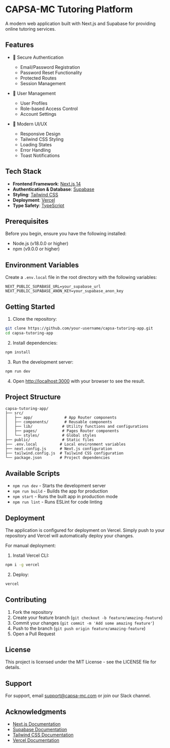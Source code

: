 # CAPSA-MC Tutoring Platform

A modern web application built with Next.js and Supabase for providing online tutoring services.

## Features

- 🔐 Secure Authentication
  - Email/Password Registration
  - Password Reset Functionality
  - Protected Routes
  - Session Management

- 👤 User Management
  - User Profiles
  - Role-based Access Control
  - Account Settings

- 🎨 Modern UI/UX
  - Responsive Design
  - Tailwind CSS Styling
  - Loading States
  - Error Handling
  - Toast Notifications

## Tech Stack

- **Frontend Framework**: [Next.js 14](https://nextjs.org/)
- **Authentication & Database**: [Supabase](https://supabase.com/)
- **Styling**: [Tailwind CSS](https://tailwindcss.com/)
- **Deployment**: [Vercel](https://vercel.com/)
- **Type Safety**: [TypeScript](https://www.typescriptlang.org/)

## Prerequisites

Before you begin, ensure you have the following installed:
- Node.js (v18.0.0 or higher)
- npm (v9.0.0 or higher)

## Environment Variables

Create a `.env.local` file in the root directory with the following variables:

```env
NEXT_PUBLIC_SUPABASE_URL=your_supabase_url
NEXT_PUBLIC_SUPABASE_ANON_KEY=your_supabase_anon_key
```

## Getting Started

1. Clone the repository:
```bash
git clone https://github.com/your-username/capsa-tutoring-app.git
cd capsa-tutoring-app
```

2. Install dependencies:
```bash
npm install
```

3. Run the development server:
```bash
npm run dev
```

4. Open [http://localhost:3000](http://localhost:3000) with your browser to see the result.

## Project Structure

```
capsa-tutoring-app/
├── src/
│   ├── app/              # App Router components
│   ├── components/       # Reusable components
│   ├── lib/             # Utility functions and configurations
│   ├── pages/           # Pages Router components
│   └── styles/          # Global styles
├── public/              # Static files
├── .env.local          # Local environment variables
├── next.config.js      # Next.js configuration
├── tailwind.config.js  # Tailwind CSS configuration
└── package.json        # Project dependencies
```

## Available Scripts

- `npm run dev` - Starts the development server
- `npm run build` - Builds the app for production
- `npm start` - Runs the built app in production mode
- `npm run lint` - Runs ESLint for code linting

## Deployment

The application is configured for deployment on Vercel. Simply push to your repository and Vercel will automatically deploy your changes.

For manual deployment:

1. Install Vercel CLI:
```bash
npm i -g vercel
```

2. Deploy:
```bash
vercel
```

## Contributing

1. Fork the repository
2. Create your feature branch (`git checkout -b feature/amazing-feature`)
3. Commit your changes (`git commit -m 'Add some amazing feature'`)
4. Push to the branch (`git push origin feature/amazing-feature`)
5. Open a Pull Request

## License

This project is licensed under the MIT License - see the LICENSE file for details.

## Support

For support, email support@capsa-mc.com or join our Slack channel.

## Acknowledgments

- [Next.js Documentation](https://nextjs.org/docs)
- [Supabase Documentation](https://supabase.com/docs)
- [Tailwind CSS Documentation](https://tailwindcss.com/docs)
- [Vercel Documentation](https://vercel.com/docs)
